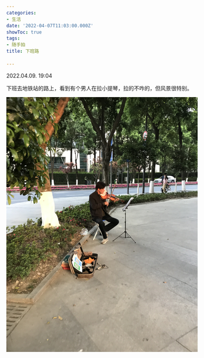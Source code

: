 ```yaml
---
categories:
- 生活
date: '2022-04-07T11:03:00.000Z'
showToc: true
tags:
- 随手拍
title: 下班路

---
```




2022.04.09. 19:04



下班去地铁站的路上，看到有个男人在拉小提琴，拉的不咋的，但风景很特别。

![](https://raw.githubusercontent.com/SamHawthorne/pic/master/notionimg/f6/61/f66128618d58ba1b3ea88210f57f86e9.jpeg)

